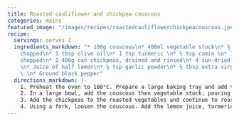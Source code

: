 ```yaml
---
title: Roasted cauliflower and chickpea couscous
categories: mains
featured_image: "/images/recipes/roastedcauliflowerchickpeacouscous.jpeg"
recipe:
  servings: serves 2
  ingredients_markdown: "* 100g couscous\n* 400ml vegetable stock\n* ½ medium cauliflower,
    chopped\n* 1 tbsp olive oil\n* 1 tsp turmeric \n* ½ tsp cumin \n* 1 courgette,
    chopped\n* 1 400g can chickpeas, drained and rinsed\n* 4 sun-dried tomatoes, chopped
    \n* Juice of half lemon\n* ¼ tsp garlic powder\n* ½ tbsp extra virgin olive oil
    \ \n* Ground black pepper"
  directions_markdown: |-
    1. Preheat the oven to 180°C. Prepare a large baking tray and add the cauliflower. Drizzle with olive oil, cumin and half the turmeric. Toss until evenly coated. Roast for 5 minutes, then add the courgette and roast for another 10 minutes.
    2. In a large bowl, add the couscous then vegetable stock, pouring until the water is 0.5cm above the couscous. Set aside for 10 minutes.
    3. Add the chickpeas to the roasted vegetables and continue to roast for 10 minutes.
    4. Using a fork, loosen the couscous. Add the lemon juice, turmeric, garlic powder and remaining olive oil, and mix well. Stir in the sun-dried tomatoes. Add the vegetables and chickpeas, and mix together. Serve warm or cold.
---
```

